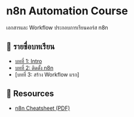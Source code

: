 # n8n Automation Course

เอกสารและ Workflow ประกอบการเรียนคอร์ส n8n

## 🧭 รายชื่อบทเรียน
- [บทที่ 1: Intro](./lesson-01-intro)
- [บทที่ 2: ติดตั้ง n8n](./lesson-02-installation)
- [บทที่ 3: สร้าง Workflow แรก]

## 📎 Resources
- [n8n Cheatsheet (PDF)](./resources/n8n-cheatsheet.pdf)

